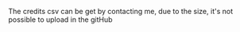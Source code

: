 The credits csv can be get by contacting me, due to the size, it's not possible to upload in the gitHub

